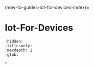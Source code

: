 (how-to-guides-iot-for-devices-index)=
# Iot-For-Devices

```{toctree}
:hidden:
:titlesonly:
:maxdepth: 2
:glob:

*